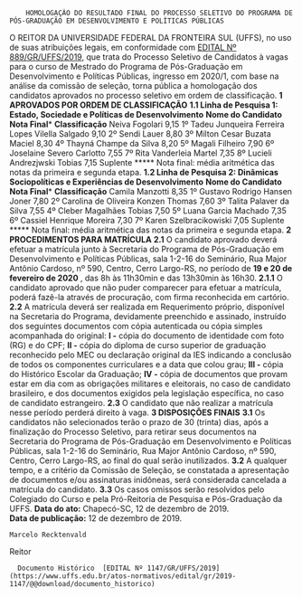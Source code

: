         HOMOLOGAÇÃO DO RESULTADO FINAL DO PROCESSO SELETIVO DO PROGRAMA DE PÓS-GRADUAÇÃO EM DESENVOLVIMENTO E POLÍTICAS PÚBLICAS  

 O REITOR DA UNIVERSIDADE FEDERAL DA FRONTEIRA SUL (UFFS), no uso de suas atribuições legais, em conformidade com [EDITAL Nº 889/GR/UFFS/2019](https://www.uffs.edu.br/atos-normativos/edital/gr/2019-0889), que trata do Processo Seletivo de Candidatos à vagas para o curso de Mestrado do Programa de Pós-Graduação em Desenvolvimento e Políticas Públicas, ingresso em 2020/1, com base na análise da comissão de seleção, torna pública a homologação dos candidatos aprovados no processo seletivo em ordem de classificação.     **1 APROVADOS POR ORDEM DE CLASSIFICAÇÃO**   **1.1 Linha de Pesquisa 1: Estado, Sociedade e Políticas de Desenvolvimento**      **Nome do Candidato**     **Nota Final***     **Classificação**      Neiva Fogolari   9,15   1º      Tadeu Junqueira Ferreira Lopes Vilella Salgado   9,10   2º      Sendi Lauer   8,80   3º      Milton Cesar Buzata Maciel   8,30   4º      Thayná Champe da Silva   8,20   5º      Magali Filheiro   7,90   6º      Joselaine Severo Carlotto   7,55   7º      Rita Vanderleia Martel   7,35   8º      Lucieli Andrezjwski Tobias   7,15   Suplente     *****  Nota final: média aritmética das notas da primeira e segunda etapa.  **1.2 Linha de Pesquisa 2: Dinâmicas Sociopolíticas e Experiências de Desenvolvimento**      **Nome do Candidato**     **Nota Final***     **Classificação**      Camila Manzotti   8,35   1º      Gustavo Rodrigo Hansen Joner   7,80   2º      Carolina de Oliveira Konzen Thomas   7,60   3º      Talita Palaver da Silva   7,55   4º      Cleber Magalhães Tobias   7,50   5º      Luana Garcia Machado   7,35   6º      Cassiel Henrique Moreira   7,30   7º      Karen Szelbracikowiski   7,05   Suplente     *****  Nota final: média aritmética das notas da primeira e segunda etapa.     **2 PROCEDIMENTOS PARA MATRÍCULA**   **2.1**  O candidato aprovado deverá efetuar a matrícula junto à Secretaria do Programa de Pós-Graduação em Desenvolvimento e Políticas Públicas, sala 1-2-16 do Seminário, Rua Major Antônio Cardoso, nº 590, Centro, Cerro Largo-RS, no período de **19 e 20 de fevereiro de 2020** , das 8h às 11h30min e das 13h30min às 16h30.  **2.1.1**  O candidato aprovado que não puder comparecer para efetuar a matrícula, poderá fazê-la através de procuração, com firma reconhecida em cartório.  **2.2**  A matrícula deverá ser realizada em Requerimento próprio, disponível na Secretaria do Programa, devidamente preenchido e assinado, instruído dos seguintes documentos com cópia autenticada ou cópia simples acompanhada do original:  **I -**  cópia do documento de identidade com foto (RG) e do CPF;  **II -**  cópia do diploma de curso superior de graduação reconhecido pelo MEC ou declaração original da IES indicando a conclusão de todos os componentes curriculares e a data que colou grau;  **III -**  cópia do Histórico Escolar da Graduação;  **IV -**  cópia de documentos que provam estar em dia com as obrigações militares e eleitorais, no caso de candidato brasileiro, e dos documentos exigidos pela legislação específica, no caso de candidato estrangeiro.  **2.3**  O candidato que não realizar a matrícula nesse período perderá direito à vaga.     **3 DISPOSIÇÕES FINAIS**   **3.1**  Os candidatos não selecionados terão o prazo de 30 (trinta) dias, após a finalização do Processo Seletivo, para retirar seus documentos na Secretaria do Programa de Pós-Graduação em Desenvolvimento e Políticas Públicas, sala 1-2-16 do Seminário, Rua Major Antônio Cardoso, nº 590, Centro, Cerro Largo-RS, ao final do qual serão inutilizados.  **3.2**  A qualquer tempo, e a critério da Comissão de Seleção, se constatada a apresentação de documentos e/ou assinaturas inidôneas, será considerada cancelada a matrícula do candidato.  **3.3**  Os casos omissos serão resolvidos pelo Colegiado do Curso e pela Pró-Reitoria de Pesquisa e Pós-Graduação da UFFS.        **Data do ato:** Chapecó-SC, 12 de dezembro de 2019.   
 **Data de publicação:**  12 de dezembro de 2019. 

    Marcelo Recktenvald   
 Reitor 

      Documento Histórico  [EDITAL Nº 1147/GR/UFFS/2019](https://www.uffs.edu.br/atos-normativos/edital/gr/2019-1147/@@download/documento_historico)     
      